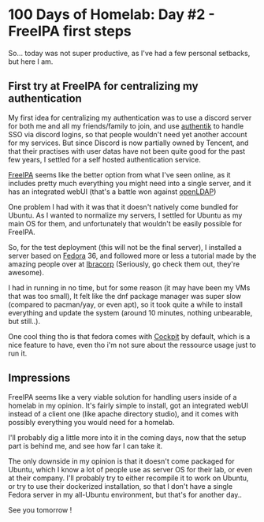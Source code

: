 # 100 Days of Homelab: Day #2 - FreeIPA first steps
So... today was not super productive, as I've had a few personal setbacks, but here I am.

## First try at  FreeIPA for centralizing my authentication
My first idea for centralizing my authentication was to use a discord server for both me and all my friends/family to join, and use [authentik](https://goauthentik.io/) to handle SSO via discord logins, so that people wouldn't need yet another account for my services. But since Discord is now partially owned by Tencent, and that their practises with user datas have not been quite good for the past few years, I settled for a self hosted authentication service.

[FreeIPA](https://www.freeipa.org/page/Main_Page) seems like the better option from what I've seen online, as it includes pretty much everything you might need into a single server, and it has an integrated webUI (that's a battle won against [openLDAP](https://www.openldap.org/))

One problem I had with it was that it doesn't natively come bundled for Ubuntu. As I wanted to normalize my servers, I settled for Ubuntu as my main OS for them, and unfortunately that wouldn't be easily possible for FreeIPA. 

So, for the test deployment (this will not be the final server), I installed a server based on [Fedora](https://getfedora.org/) 36, and followed more or less a tutorial made by the amazing people over at [Ibracorp](https://ibracorp.io/) (Seriously, go check them out, they're awesome).

I had in running in no time, but for some reason (it may have been my VMs that was too small), It felt like the dnf package manager was super slow (compared to pacman/yay, or even apt), so it took quite a while to install everything and update the system (around 10 minutes, nothing unbearable, but still..).

One cool thing tho is that fedora comes with [Cockpit](https://cockpit-project.org/) by default, which is a nice feature to have, even tho i'm not sure about the ressource usage just to run it.

## Impressions
FreeIPA seems like a very viable solution for handling users inside of a homelab in my opinion. It's fairly simple to install, got an integrated webUI instead of a client one (like apache directory studio), and it comes with possibly everything you would need for a homelab. 

I'll probably dig a little more into it in the coming days, now that the setup part is behind me, and see how far I can take it.

The only downside in my opinion is that it doesn't come packaged for Ubuntu, which I know a lot of people use as server OS for their lab, or even at their company. I'll probably try to either recompile it to work on Ubuntu, or try to use their dockerized installation, so that I don't have a single Fedora server in my all-Ubuntu environment, but that's for another day..

See you tomorrow !